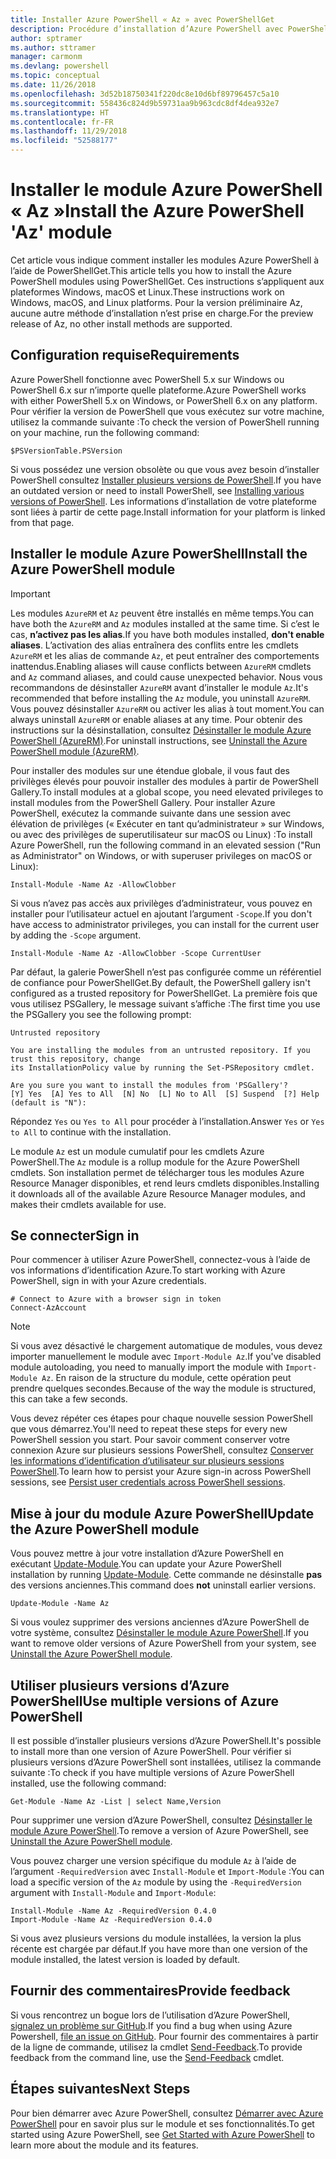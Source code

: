 ```yaml
---
title: Installer Azure PowerShell « Az » avec PowerShellGet
description: Procédure d’installation d’Azure PowerShell avec PowerShellGet sur Windows, macOS et Linux.
author: sptramer
ms.author: sttramer
manager: carmonm
ms.devlang: powershell
ms.topic: conceptual
ms.date: 11/26/2018
ms.openlocfilehash: 3d52b18750341f220dc8e10d6bf89796457c5a10
ms.sourcegitcommit: 558436c824d9b59731aa9b963cdc8df4dea932e7
ms.translationtype: HT
ms.contentlocale: fr-FR
ms.lasthandoff: 11/29/2018
ms.locfileid: "52588177"
---
```

# <a name="install-the-azure-powershell-az-module"></a><span data-ttu-id="1ef1b-103">Installer le module Azure PowerShell « Az »</span><span class="sxs-lookup"><span data-stu-id="1ef1b-103">Install the Azure PowerShell 'Az' module</span></span>

<span data-ttu-id="1ef1b-104">Cet article vous indique comment installer les modules Azure PowerShell à l’aide de PowerShellGet.</span><span class="sxs-lookup"><span data-stu-id="1ef1b-104">This article tells you how to install the Azure PowerShell modules using PowerShellGet.</span></span> <span data-ttu-id="1ef1b-105">Ces instructions s’appliquent aux plateformes Windows, macOS et Linux.</span><span class="sxs-lookup"><span data-stu-id="1ef1b-105">These instructions work on Windows, macOS, and Linux platforms.</span></span> <span data-ttu-id="1ef1b-106">Pour la version préliminaire Az, aucune autre méthode d’installation n’est prise en charge.</span><span class="sxs-lookup"><span data-stu-id="1ef1b-106">For the preview release of Az, no other install methods are supported.</span></span> 

## <a name="requirements"></a><span data-ttu-id="1ef1b-107">Configuration requise</span><span class="sxs-lookup"><span data-stu-id="1ef1b-107">Requirements</span></span>

<span data-ttu-id="1ef1b-108">Azure PowerShell fonctionne avec PowerShell 5.x sur Windows ou PowerShell 6.x sur n’importe quelle plateforme.</span><span class="sxs-lookup"><span data-stu-id="1ef1b-108">Azure PowerShell works with either PowerShell 5.x on Windows, or PowerShell 6.x on any platform.</span></span> <span data-ttu-id="1ef1b-109">Pour vérifier la version de PowerShell que vous exécutez sur votre machine, utilisez la commande suivante :</span><span class="sxs-lookup"><span data-stu-id="1ef1b-109">To check the version of PowerShell running on your machine, run the following command:</span></span>

```powershell-interactive
$PSVersionTable.PSVersion
```

<span data-ttu-id="1ef1b-110">Si vous possédez une version obsolète ou que vous avez besoin d’installer PowerShell consultez [Installer plusieurs versions de PowerShell](https://docs.microsoft.com/en-us/powershell/scripting/setup/installing-powershell?view=powershell-6).</span><span class="sxs-lookup"><span data-stu-id="1ef1b-110">If you have an outdated version or need to install PowerShell, see [Installing various versions of PowerShell](https://docs.microsoft.com/en-us/powershell/scripting/setup/installing-powershell?view=powershell-6).</span></span> <span data-ttu-id="1ef1b-111">Les informations d’installation de votre plateforme sont liées à partir de cette page.</span><span class="sxs-lookup"><span data-stu-id="1ef1b-111">Install information for your platform is linked from that page.</span></span>

## <a name="install-the-azure-powershell-module"></a><span data-ttu-id="1ef1b-112">Installer le module Azure PowerShell</span><span class="sxs-lookup"><span data-stu-id="1ef1b-112">Install the Azure PowerShell module</span></span>

> [!IMPORTANT]
>
> <span data-ttu-id="1ef1b-113">Les modules `AzureRM` et `Az` peuvent être installés en même temps.</span><span class="sxs-lookup"><span data-stu-id="1ef1b-113">You can have both the `AzureRM` and `Az` modules installed at the same time.</span></span> <span data-ttu-id="1ef1b-114">Si c’est le cas, __n’activez pas les alias__.</span><span class="sxs-lookup"><span data-stu-id="1ef1b-114">If you have both modules installed, __don't enable aliases__.</span></span>
> <span data-ttu-id="1ef1b-115">L’activation des alias entraînera des conflits entre les cmdlets `AzureRM` et les alias de commande `Az`, et peut entraîner des comportements inattendus.</span><span class="sxs-lookup"><span data-stu-id="1ef1b-115">Enabling aliases will cause conflicts between `AzureRM` cmdlets and `Az` command aliases, and could cause unexpected behavior.</span></span>
> <span data-ttu-id="1ef1b-116">Nous vous recommandons de désinstaller `AzureRM` avant d’installer le module `Az`.</span><span class="sxs-lookup"><span data-stu-id="1ef1b-116">It's recommended that before installing the `Az` module, you uninstall `AzureRM`.</span></span> <span data-ttu-id="1ef1b-117">Vous pouvez désinstaller `AzureRM` ou activer les alias à tout moment.</span><span class="sxs-lookup"><span data-stu-id="1ef1b-117">You can always uninstall `AzureRM` or enable aliases at any time.</span></span> <span data-ttu-id="1ef1b-118">Pour obtenir des instructions sur la désinstallation, consultez [Désinstaller le module Azure PowerShell (AzureRM)](uninstall-azurerm-ps.md).</span><span class="sxs-lookup"><span data-stu-id="1ef1b-118">For uninstall instructions, see [Uninstall the Azure PowerShell module (AzureRM)](uninstall-azurerm-ps.md).</span></span> 

<span data-ttu-id="1ef1b-119">Pour installer des modules sur une étendue globale, il vous faut des privilèges élevés pour pouvoir installer des modules à partir de PowerShell Gallery.</span><span class="sxs-lookup"><span data-stu-id="1ef1b-119">To install modules at a global scope, you need elevated privileges to install modules from the PowerShell Gallery.</span></span> <span data-ttu-id="1ef1b-120">Pour installer Azure PowerShell, exécutez la commande suivante dans une session avec élévation de privilèges (« Exécuter en tant qu’administrateur » sur Windows, ou avec des privilèges de superutilisateur sur macOS ou Linux) :</span><span class="sxs-lookup"><span data-stu-id="1ef1b-120">To install Azure PowerShell, run the following command in an elevated session ("Run as Administrator" on Windows, or with superuser privileges on macOS or Linux):</span></span>

```powershell-interactive
Install-Module -Name Az -AllowClobber
```

<span data-ttu-id="1ef1b-121">Si vous n’avez pas accès aux privilèges d’administrateur, vous pouvez en installer pour l’utilisateur actuel en ajoutant l’argument `-Scope`.</span><span class="sxs-lookup"><span data-stu-id="1ef1b-121">If you don't have access to administrator privileges, you can install for the current user by adding the `-Scope` argument.</span></span>

```powershell-interactive
Install-Module -Name Az -AllowClobber -Scope CurrentUser
```

<span data-ttu-id="1ef1b-122">Par défaut, la galerie PowerShell n’est pas configurée comme un référentiel de confiance pour PowerShellGet.</span><span class="sxs-lookup"><span data-stu-id="1ef1b-122">By default, the PowerShell gallery isn't configured as a trusted repository for PowerShellGet.</span></span> <span data-ttu-id="1ef1b-123">La première fois que vous utilisez PSGallery, le message suivant s’affiche :</span><span class="sxs-lookup"><span data-stu-id="1ef1b-123">The first time you use the PSGallery you see the following prompt:</span></span>

```output
Untrusted repository

You are installing the modules from an untrusted repository. If you trust this repository, change
its InstallationPolicy value by running the Set-PSRepository cmdlet.

Are you sure you want to install the modules from 'PSGallery'?
[Y] Yes  [A] Yes to All  [N] No  [L] No to All  [S] Suspend  [?] Help (default is "N"):
```

<span data-ttu-id="1ef1b-124">Répondez `Yes` ou `Yes to All` pour procéder à l’installation.</span><span class="sxs-lookup"><span data-stu-id="1ef1b-124">Answer `Yes` or `Yes to All` to continue with the installation.</span></span>

<span data-ttu-id="1ef1b-125">Le module `Az` est un module cumulatif pour les cmdlets Azure PowerShell.</span><span class="sxs-lookup"><span data-stu-id="1ef1b-125">The `Az` module is a rollup module for the Azure PowerShell cmdlets.</span></span> <span data-ttu-id="1ef1b-126">Son installation permet de télécharger tous les modules Azure Resource Manager disponibles, et rend leurs cmdlets disponibles.</span><span class="sxs-lookup"><span data-stu-id="1ef1b-126">Installing it downloads all of the available Azure Resource Manager modules, and makes their cmdlets available for use.</span></span>

## <a name="sign-in"></a><span data-ttu-id="1ef1b-127">Se connecter</span><span class="sxs-lookup"><span data-stu-id="1ef1b-127">Sign in</span></span>

<span data-ttu-id="1ef1b-128">Pour commencer à utiliser Azure PowerShell, connectez-vous à l’aide de vos informations d’identification Azure.</span><span class="sxs-lookup"><span data-stu-id="1ef1b-128">To start working with Azure PowerShell, sign in with your Azure credentials.</span></span>

```powershell-interactive
# Connect to Azure with a browser sign in token
Connect-AzAccount
```

> [!NOTE]
>
> <span data-ttu-id="1ef1b-129">Si vous avez désactivé le chargement automatique de modules, vous devez importer manuellement le module avec `Import-Module Az`.</span><span class="sxs-lookup"><span data-stu-id="1ef1b-129">If you've disabled module autoloading, you need to manually import the module with `Import-Module Az`.</span></span> <span data-ttu-id="1ef1b-130">En raison de la structure du module, cette opération peut prendre quelques secondes.</span><span class="sxs-lookup"><span data-stu-id="1ef1b-130">Because of the way the module is structured, this can take a few seconds.</span></span>

<span data-ttu-id="1ef1b-131">Vous devez répéter ces étapes pour chaque nouvelle session PowerShell que vous démarrez.</span><span class="sxs-lookup"><span data-stu-id="1ef1b-131">You'll need to repeat these steps for every new PowerShell session you start.</span></span> <span data-ttu-id="1ef1b-132">Pour savoir comment conserver votre connexion Azure sur plusieurs sessions PowerShell, consultez [Conserver les informations d’identification d’utilisateur sur plusieurs sessions PowerShell](context-persistence.md).</span><span class="sxs-lookup"><span data-stu-id="1ef1b-132">To learn how to persist your Azure sign-in across PowerShell sessions, see [Persist user credentials across PowerShell sessions](context-persistence.md).</span></span>

## <a name="update-the-azure-powershell-module"></a><span data-ttu-id="1ef1b-133">Mise à jour du module Azure PowerShell</span><span class="sxs-lookup"><span data-stu-id="1ef1b-133">Update the Azure PowerShell module</span></span>

<span data-ttu-id="1ef1b-134">Vous pouvez mettre à jour votre installation d’Azure PowerShell en exécutant [Update-Module](/powershell/module/powershellget/update-module).</span><span class="sxs-lookup"><span data-stu-id="1ef1b-134">You can update your Azure PowerShell installation by running [Update-Module](/powershell/module/powershellget/update-module).</span></span> <span data-ttu-id="1ef1b-135">Cette commande ne désinstalle __pas__ des versions anciennes.</span><span class="sxs-lookup"><span data-stu-id="1ef1b-135">This command does __not__ uninstall earlier versions.</span></span>

```powershell-interactive
Update-Module -Name Az
```

<span data-ttu-id="1ef1b-136">Si vous voulez supprimer des versions anciennes d’Azure PowerShell de votre système, consultez [Désinstaller le module Azure PowerShell](uninstall-azurerm-ps.md).</span><span class="sxs-lookup"><span data-stu-id="1ef1b-136">If you want to remove older versions of Azure PowerShell from your system, see [Uninstall the Azure PowerShell module](uninstall-azurerm-ps.md).</span></span>

## <a name="use-multiple-versions-of-azure-powershell"></a><span data-ttu-id="1ef1b-137">Utiliser plusieurs versions d’Azure PowerShell</span><span class="sxs-lookup"><span data-stu-id="1ef1b-137">Use multiple versions of Azure PowerShell</span></span>

<span data-ttu-id="1ef1b-138">Il est possible d’installer plusieurs versions d’Azure PowerShell.</span><span class="sxs-lookup"><span data-stu-id="1ef1b-138">It's possible to install more than one version of Azure PowerShell.</span></span> <span data-ttu-id="1ef1b-139">Pour vérifier si plusieurs versions d’Azure PowerShell sont installées, utilisez la commande suivante :</span><span class="sxs-lookup"><span data-stu-id="1ef1b-139">To check if you have multiple versions of Azure PowerShell installed, use the following command:</span></span>

```powershell-interactive
Get-Module -Name Az -List | select Name,Version
```

<span data-ttu-id="1ef1b-140">Pour supprimer une version d’Azure PowerShell, consultez [Désinstaller le module Azure PowerShell](uninstall-azurerm-ps.md).</span><span class="sxs-lookup"><span data-stu-id="1ef1b-140">To remove a version of Azure PowerShell, see [Uninstall the Azure PowerShell module](uninstall-azurerm-ps.md).</span></span>

<span data-ttu-id="1ef1b-141">Vous pouvez charger une version spécifique du module `Az` à l’aide de l’argument `-RequiredVersion` avec `Install-Module` et `Import-Module` :</span><span class="sxs-lookup"><span data-stu-id="1ef1b-141">You can load a specific version of the `Az` module by using the `-RequiredVersion` argument with `Install-Module` and `Import-Module`:</span></span>

```powershell-interactive
Install-Module -Name Az -RequiredVersion 0.4.0
Import-Module -Name Az -RequiredVersion 0.4.0
```

<span data-ttu-id="1ef1b-142">Si vous avez plusieurs versions du module installées, la version la plus récente est chargée par défaut.</span><span class="sxs-lookup"><span data-stu-id="1ef1b-142">If you have more than one version of the module installed, the latest version is loaded by default.</span></span>

## <a name="provide-feedback"></a><span data-ttu-id="1ef1b-143">Fournir des commentaires</span><span class="sxs-lookup"><span data-stu-id="1ef1b-143">Provide feedback</span></span>

<span data-ttu-id="1ef1b-144">Si vous rencontrez un bogue lors de l’utilisation d’Azure PowerShell, [signalez un problème sur GitHub](https://github.com/Azure/azure-powershell/issues).</span><span class="sxs-lookup"><span data-stu-id="1ef1b-144">If you find a bug when using Azure Powershell, [file an issue on GitHub](https://github.com/Azure/azure-powershell/issues).</span></span>
<span data-ttu-id="1ef1b-145">Pour fournir des commentaires à partir de la ligne de commande, utilisez la cmdlet [Send-Feedback](/powershell/module/az.profile/send-feedback).</span><span class="sxs-lookup"><span data-stu-id="1ef1b-145">To provide feedback from the command line, use the [Send-Feedback](/powershell/module/az.profile/send-feedback) cmdlet.</span></span>

## <a name="next-steps"></a><span data-ttu-id="1ef1b-146">Étapes suivantes</span><span class="sxs-lookup"><span data-stu-id="1ef1b-146">Next Steps</span></span>

<span data-ttu-id="1ef1b-147">Pour bien démarrer avec Azure PowerShell, consultez [Démarrer avec Azure PowerShell](get-started-azureps.md) pour en savoir plus sur le module et ses fonctionnalités.</span><span class="sxs-lookup"><span data-stu-id="1ef1b-147">To get started using Azure PowerShell, see [Get Started with Azure PowerShell](get-started-azureps.md) to learn more about the module and its features.</span></span>
